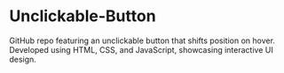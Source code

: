 # Unclickable-Button
 GitHub repo featuring an unclickable button that shifts position on hover. Developed using HTML, CSS, and JavaScript, showcasing interactive UI design.
